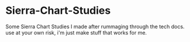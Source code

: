 # Sierra-Chart-Studies
Some Sierra Chart Studies I made  after rummaging through the  tech docs.  
use at your own risk, i'm just make stuff that works for me. 
